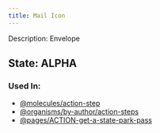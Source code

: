 ```yaml
---
title: Mail Icon
---
```

Description: Envelope

## State: ALPHA

### Used In:
- [@molecules/action-step](/?p=molecules-action-step)
- [@organisms/by-author/action-steps](/?p=organisms/action-steps)
- [@pages/ACTION-get-a-state-park-pass](/?p=pages-ACTION-get-a-state-park-pass)
